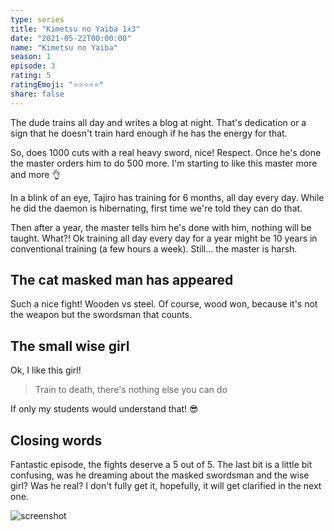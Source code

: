 ```yaml
---
type: series
title: "Kimetsu no Yaiba 1x3"
date: "2021-05-22T00:00:00"
name: "Kimetsu no Yaiba"
season: 1
episode: 3
rating: 5
ratingEmoji: "⭐️⭐️⭐️⭐️⭐️"
share: false
---
```


The dude trains all day and writes a blog at night. That's dedication or a sign that he doesn't train hard enough if he has the energy for that.

So, does 1000 cuts with a real heavy sword, nice! Respect. Once he's done the master orders him to do 500 more. I'm starting to like this master more and more 👌

In a blink of an eye, Tajiro has training for 6 months, all day every day. While he did the daemon is hibernating, first time we're told they can do that.

Then after a year, the master tells him he's done with him, nothing will be taught. What?! Ok training all day every day for a year might be 10 years in conventional training (a few hours a week). Still... the master is harsh.

## The cat masked man has appeared

Such a nice fight! Wooden vs steel. Of course, wood won, because it's not the weapon but the swordsman that counts.

## The small wise girl

Ok, I like this girl!

> Train to death, there's nothing else you can do 

If only my students would understand that! 😎

## Closing words

Fantastic episode, the fights deserve a 5 out of 5. The last bit is a little bit confusing, was he dreaming about the masked swordsman and the wise girl? Was he real? I don't fully get it, hopefully, it will get clarified in the next one.

![screenshot](https://cldup.com/dS8KVFe7qn.jpg)
